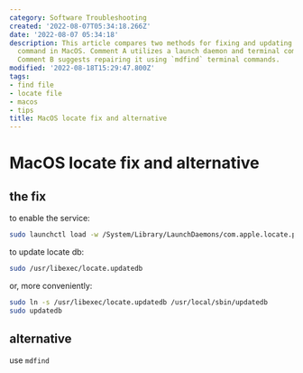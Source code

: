 ```yaml
---
category: Software Troubleshooting
created: '2022-08-07T05:34:18.266Z'
date: '2022-08-07 05:34:18'
description: This article compares two methods for fixing and updating the locate
  command in MacOS. Comment A utilizes a launch daemon and terminal commands, while
  Comment B suggests repairing it using `mdfind` terminal commands.
modified: '2022-08-18T15:29:47.800Z'
tags:
- find file
- locate file
- macos
- tips
title: MacOS locate fix and alternative
---
```


# MacOS locate fix and alternative

## the fix

to enable the service:
```bash
sudo launchctl load -w /System/Library/LaunchDaemons/com.apple.locate.plist
```
to update locate db:
```bash
sudo /usr/libexec/locate.updatedb
```
or, more conveniently:
```bash
sudo ln -s /usr/libexec/locate.updatedb /usr/local/sbin/updatedb
sudo updatedb
```

## alternative

use `mdfind`
